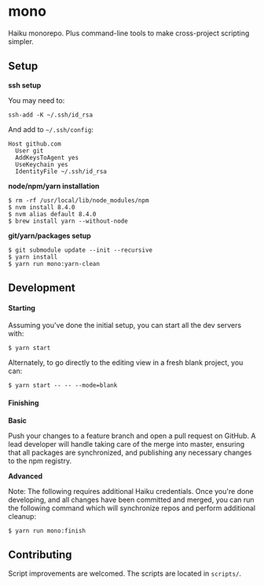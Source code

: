 # mono

Haiku monorepo. Plus command-line tools to make cross-project scripting simpler.

## Setup

**ssh setup**

You may need to:

    ssh-add -K ~/.ssh/id_rsa

And add to `~/.ssh/config`:

    Host github.com
      User git
      AddKeysToAgent yes
      UseKeychain yes
      IdentityFile ~/.ssh/id_rsa

**node/npm/yarn installation**

    $ rm -rf /usr/local/lib/node_modules/npm
    $ nvm install 8.4.0
    $ nvm alias default 8.4.0
    $ brew install yarn --without-node

**git/yarn/packages setup**

    $ git submodule update --init --recursive
    $ yarn install
    $ yarn run mono:yarn-clean

## Development

#### Starting

Assuming you've done the initial setup, you can start all the dev servers with:

    $ yarn start

Alternately, to go directly to the editing view in a fresh blank project, you can:

    $ yarn start -- -- --mode=blank

#### Finishing

**Basic**

Push your changes to a feature branch and open a pull request on GitHub. A lead developer will handle taking care of the merge into master, ensuring that all packages are synchronized, and publishing any necessary changes to the npm registry.

**Advanced**

Note: The following requires additional Haiku credentials. Once you're done developing, and all changes have been committed and merged, you can run the following command which will synchronize repos and perform additional cleanup:

    $ yarn run mono:finish

## Contributing

Script improvements are welcomed. The scripts are located in `scripts/`.
